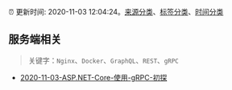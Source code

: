 :alarm_clock: 更新时间: 2020-11-03 12:04:24。[来源分类](../README.md)、[标签分类](../TAGS.md)、[时间分类](../TIMELINE.md)

## 服务端相关


> 关键字：`Nginx`、`Docker`、`GraphQL`、`REST`、`gRPC`



- [2020-11-03-ASP.NET-Core-使用-gRPC-初探](https://toutiao.io/k/4t92uge) 
